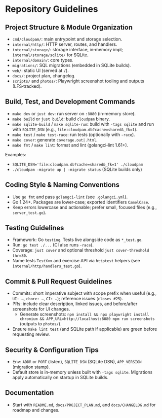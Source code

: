 # Repository Guidelines

## Project Structure & Module Organization
- `cmd/cloudpam/`: main entrypoint and storage selection.
- `internal/http/`: HTTP server, routes, and handlers.
- `internal/storage/`: storage interface, in‑memory impl; `internal/storage/sqlite/` for SQLite.
- `internal/domain/`: core types.
- `migrations/`: SQL migrations (embedded in SQLite builds).
- `web/`: static UI (served at `/`).
- `docs/`: project plan, changelog.
- `scripts/` and `photos/`: Playwright screenshot tooling and outputs (LFS‑tracked).

## Build, Test, and Development Commands
- `make dev` or `just dev`: run server on `:8080` (in‑memory store).
- `make build` or `just build`: build `cloudpam` binary.
- `make sqlite-build` / `make sqlite-run`: build with `-tags sqlite` and run with `SQLITE_DSN` (e.g., `file:cloudpam.db?cache=shared&_fk=1`).
- `make test` / `make test-race`: run tests (optionally with `-race`).
- `make cover`: generate `coverage.out|.html`.
- `make fmt` / `make lint`: format and lint (golangci‑lint 1.61+).

Examples:
- `SQLITE_DSN='file:cloudpam.db?cache=shared&_fk=1' ./cloudpam`
- `./cloudpam -migrate up | -migrate status` (SQLite builds only)

## Coding Style & Naming Conventions
- Use `go fmt` and pass `golangci-lint` (see `.golangci.yml`).
- Go 1.24+. Packages are lower‑case; exported identifiers `CamelCase`.
- Keep errors lowercase and actionable; prefer small, focused files (e.g., `server_test.go`).

## Testing Guidelines
- Framework: Go `testing`. Tests live alongside code as `*_test.go`.
- Run: `go test ./...` (CI also runs `-race`).
- Coverage: `just cover` and optional threshold `just cover-threshold thr=80`.
- Name tests `TestXxx` and exercise API via `httptest` helpers (see `internal/http/handlers_test.go`).

## Commit & Pull Request Guidelines
- Commits: short imperative subject with scope prefix when useful (e.g., `UI: …`, `chore: …`, `CI: …`); reference issues (`closes #25`).
- PRs: include clear description, linked issues, and before/after screenshots for UI changes.
  - Generate screenshots: `npm install && npx playwright install chromium && APP_URL=http://localhost:8080 npm run screenshots` (outputs to `photos/`).
- Ensure `make lint test` (and SQLite path if applicable) are green before requesting review.

## Security & Configuration Tips
- Env: `ADDR` or `PORT` (listen), `SQLITE_DSN` (SQLite DSN), `APP_VERSION` (migration stamp).
- Default store is in‑memory unless built with `-tags sqlite`. Migrations apply automatically on startup in SQLite builds.

## Documentation
- Start with `README.md`, `docs/PROJECT_PLAN.md`, and `docs/CHANGELOG.md` for roadmap and changes.
